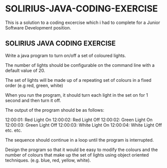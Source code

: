 # SOLIRIUS-JAVA-CODING-EXERCISE
This is a solution to a coding excercise which i had to complete for a Junior Software Development position.

## SOLIRIUS JAVA CODING EXERCISE

Write a java program to turn on/off a set of coloured lights.

The number of lights should be configurable on the command line with a default value of 20.

The set of lights will be made up of a repeating set of colours in a fixed order (e.g red, green, white)

When you run the program, it should turn each light in the set on for 1 second and then turn it off.

The output of the program should be as follows:

12:00:01: Red Light On
12:00:02: Red Light Off
12:00:02: Green Light On
12:00:03: Green Light Off
12:00:03: White Light On
12:00:04: White Light Off
etc.
etc.

The sequence should continue in a loop until the program is interrupted.

Design the program so that it would be easy to modify the colours and the number of colours that make up the set of lights using object oriented techniques. 
(e.g. blue, red, yellow, white).

